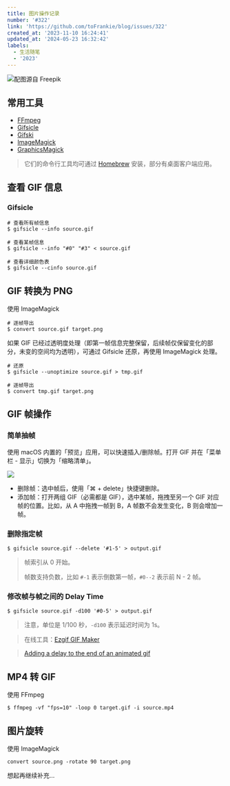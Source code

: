 ```yaml
---
title: 图片操作记录
number: '#322'
link: 'https://github.com/toFrankie/blog/issues/322'
created_at: '2023-11-10 16:24:41'
updated_at: '2024-05-23 16:32:42'
labels:
  - 生活随笔
  - '2023'
---
```


![配图源自 Freepik](https://cdn.jsdelivr.net/gh/toFrankie/blog/images/1699607759532.jpg)

## 常用工具

- [FFmpeg](https://ffmpeg.org/ffmpeg.html)
- [Gifsicle](https://www.lcdf.org/gifsicle/man.html)
- [Gifski](https://gif.ski/)
- [ImageMagick](https://imagemagick.org/script/command-line-processing.php)
- [GraphicsMagick](http://www.graphicsmagick.org/index.html)

> 它们的命令行工具均可通过 [Homebrew](https://github.com/toFrankie/blog/issues/9) 安装，部分有桌面客户端应用。


## 查看 GIF 信息

### Gifsicle

```shell
# 查看所有帧信息
$ gifsicle --info source.gif
 
# 查看某帧信息
$ gifsicle --info "#0" "#3" < source.gif
 
# 查看详细颜色表
$ gifsicle --cinfo source.gif
```

## GIF 转换为 PNG

使用 ImageMagick

```shell
# 逐帧导出
$ convert source.gif target.png
```

如果 GIF 已经过透明度处理（即第一帧信息完整保留，后续帧仅保留变化的部分，未变的空间均为透明），可通过 Gifsicle 还原，再使用 ImageMagick 处理。


```shell
# 还原
$ gifsicle --unoptimize source.gif > tmp.gif

# 逐帧导出
$ convert tmp.gif target.png
```

## GIF 帧操作

### 简单抽帧

使用 macOS 内置的「预览」应用，可以快速插入/删除帧。打开 GIF 并在「菜单栏 - 显示」切换为「缩略清单」。

![](https://cdn.jsdelivr.net/gh/toFrankie/blog/images/1699606830228.png)

- 删除帧：选中帧后，使用「⌘ + delete」快捷键删除。
- 添加帧：打开两组 GIF（必需都是 GIF），选中某帧，拖拽至另一个 GIF 对应帧的位置。比如，从 A 中拖拽一帧到 B，A 帧数不会发生变化，B 则会增加一帧。

### 删除指定帧

```shell
$ gifsicle source.gif --delete '#1-5' > output.gif
```

> 帧索引从 0 开始。
> 
> 帧数支持负数，比如 `#-1` 表示倒数第一帧，`#0--2` 表示前 N - 2 帧。

### 修改帧与帧之间的 Delay Time

```shell
$ gifsicle source.gif -d100 '#0-5' > output.gif
```

> 注意，单位是 1/100 秒，`-d100` 表示延迟时间为 1s。

> 在线工具：[Ezgif GIF Maker](https://ezgif.com/maker)

> [Adding a delay to the end of an animated gif](https://www.robinstewart.com/blog/2018/10/adding-a-delay-to-the-end-of-an-animated-gif/)


## MP4 转 GIF

使用 FFmpeg

```shell
$ ffmpeg -vf "fps=10" -loop 0 target.gif -i source.mp4
```

## 图片旋转

使用 ImageMagick

```shell
convert source.png -rotate 90 target.png
```


想起再继续补充...
